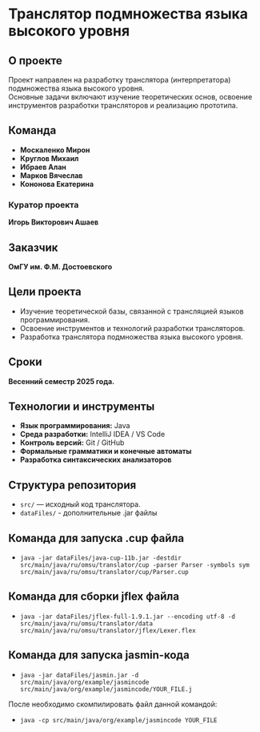 # Транслятор подмножества языка высокого уровня

## О проекте
Проект направлен на разработку транслятора (интерпретатора) подмножества языка высокого уровня.  
Основные задачи включают изучение теоретических основ, освоение инструментов разработки трансляторов и реализацию прототипа.

## Команда
- **Москаленко Мирон**  
- **Круглов Михаил**  
- **Ибраев Алан**  
- **Марков Вячеслав**  
- **Кононова Екатерина**  

### Куратор проекта
**Игорь Викторович Ашаев**

## Заказчик
**ОмГУ им. Ф.М. Достоевского**

## Цели проекта
- Изучение теоретической базы, связанной с трансляцией языков программирования.
- Освоение инструментов и технологий разработки трансляторов.
- Разработка транслятора подмножества языка высокого уровня.

## Сроки
**Весенний семестр 2025 года.**

## Технологии и инструменты
- **Язык программирования:** Java
- **Среда разработки:** IntelliJ IDEA / VS Code
- **Контроль версий:** Git / GitHub
- **Формальные грамматики и конечные автоматы**
- **Разработка синтаксических анализаторов** 

## Структура репозитория
- `src/` — исходный код транслятора.
- `dataFiles/` - дополнительные .jar файлы


## Команда для запуска .cup файла
- `java -jar dataFiles/java-cup-11b.jar -destdir src/main/java/ru/omsu/translator/cup -parser Parser -symbols sym src/main/java/ru/omsu/translator/cup/Parser.cup`

## Команда для сборки jflex файла
- `java -jar dataFiles/jflex-full-1.9.1.jar --encoding utf-8 -d src/main/java/ru/omsu/translator/data src/main/java/ru/omsu/translator/jflex/Lexer.flex `

## Команда для запуска jasmin-кода
- `java -jar dataFiles/jasmin.jar -d src/main/java/org/example/jasmincode src/main/java/org/example/jasmincode/YOUR_FILE.j`

После необходимо скомпилировать файл данной командой:
- `java -cp src/main/java/org/example/jasmincode YOUR_FILE`

